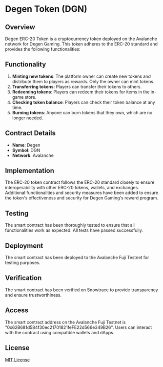 # Degen Token (DGN)

## Overview
Degen ERC-20 Token is a cryptocurrency token deployed on the Avalanche network for Degen Gaming. This token adheres to the ERC-20 standard and provides the following functionalities:

## Functionality
1. **Minting new tokens**: The platform owner can create new tokens and distribute them to players as rewards. Only the owner can mint tokens.
2. **Transferring tokens**: Players can transfer their tokens to others.
3. **Redeeming tokens**: Players can redeem their tokens for items in the in-game store.
4. **Checking token balance**: Players can check their token balance at any time.
5. **Burning tokens**: Anyone can burn tokens that they own, which are no longer needed.

## Contract Details
- **Name**: Degen
- **Symbol**: DGN
- **Network**: Avalanche

## Implementation
The ERC-20 token contract follows the ERC-20 standard closely to ensure interoperability with other ERC-20 tokens, wallets, and exchanges. Additional functionalities and security measures have been added to ensure the token's effectiveness and security for Degen Gaming's reward program.

## Testing
The smart contract has been thoroughly tested to ensure that all functionalities work as expected. All tests have passed successfully.

## Deployment
The smart contract has been deployed to the Avalanche Fuji Testnet for testing purposes.

## Verification
The smart contract has been verified on Snowtrace to provide transparency and ensure trustworthiness.

## Access
The smart contract address on the Avalanche Fuji Testnet is "0x62B681d584f30ec21701821feFE22d566e349B26". Users can interact with the contract using compatible wallets and dApps.

## License
[MIT License](../../LICENSE)
